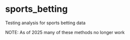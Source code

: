 # sports_betting
 Testing analysis for sports betting data

 NOTE: As of 2025 many of these methods no longer work
